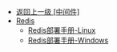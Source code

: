 - [返回上一级 [中间件]](/资料/中间件)
- [Redis](/资料/中间件/Redis/)
  - [Redis部署手册-Linux](/资料/中间件/Redis/Redis部署手册-Linux.md)
  - [Redis部署手册-Windows](/资料/中间件/Redis/Redis部署手册-Windows.md)
